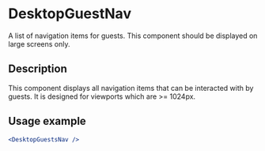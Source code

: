 # DesktopGuestNav
A list of navigation items for guests. This component should be displayed on large screens only.

## Description
This component displays all navigation items that can be interacted with by guests. It is designed for viewports which are >= 1024px.

## Usage example
```jsx
<DesktopGuestsNav />
```